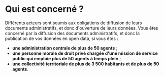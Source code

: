 # Qui est concerné ?

Différents acteurs sont soumis aux obligations de diffusion de leurs documents administratifs, et donc d'ouverture de leurs données. Vous êtes concerné par la diffusion des documents administratifs, et donc la publication de vos données en open data, si vous êtes :

* **une administration centrale de plus de 50 agents** ;
* **une personne morale de droit privé chargée d'une mission de service public qui emploie plus de 50 agents à temps plein** ;
* **une collectivité territoriale de plus de 3 500 habitants et de plus de 50 agents**.
